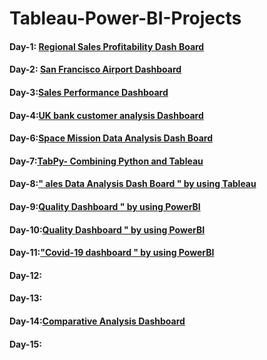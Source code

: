 # Tableau-Power-BI-Projects
#### Day-1: [Regional Sales Profitability Dash Board](https://github.com/mrvmurali1991/tableau-Power-BI-Projects/blob/main/Day%201/Dashboard%202.png)
#### Day-2: [San Francisco Airport Dashboard](https://github.com/mrvmurali1991/tableau-Power-BI-Projects/tree/main/Day%202)
#### Day-3:[Sales Performance Dashboard ](https://github.com/mrvmurali1991/tableau-Power-BI-Projects/tree/main/Day%203)
#### Day-4:[UK bank customer analysis Dashboard](https://github.com/mrvmurali1991/tableau-Power-BI-Projects/tree/main/Day%204)
#### Day-6:[Space Mission Data Analysis Dash Board](https://github.com/mrvmurali1991/tableau-Power-BI-Projects/blob/main/Day%20%20%206/Space%20Mission%20Data%20Analysis.twb)
#### Day-7:[TabPy- Combining Python and Tableau](https://github.com/mrvmurali1991/tableau-Power-BI-Projects/blob/main/Day%207/TabPy-%20Combining%20Python%20and%20Tableau.twbx)
#### Day-8:[" ales Data Analysis Dash Board " by using Tableau](https://github.com/mrvmurali1991/tableau-Power-BI-Projects/blob/main/Day%208/sales%20insights.twb)
#### Day-9:[Quality Dashboard " by using PowerBI](https://github.com/mrvmurali1991/tableau-Power-BI-Projects/tree/main/Day%209)
#### Day-10:[Quality Dashboard " by using PowerBI](https://github.com/mrvmurali1991/tableau-Power-BI-Projects/blob/main/Dy%20-10/superstore%20sales%20dashboard.png)
#### Day-11:["Covid-19 dashboard " by using PowerBI](https://github.com/mrvmurali1991/tableau-Power-BI-Projects/tree/main/Day%209)
#### Day-12:[](https://github.com/mrvmurali1991/tableau-Power-BI-Projects/tree/main/Day-13)
#### Day-13:[](https://github.com/mrvmurali1991/tableau-Power-BI-Projects/tree/main/Day-13)
#### Day-14:[Comparative Analysis Dashboard](https://github.com/mrvmurali1991/tableau-Power-BI-Projects/tree/main/Day-14)
#### Day-15:[]()

